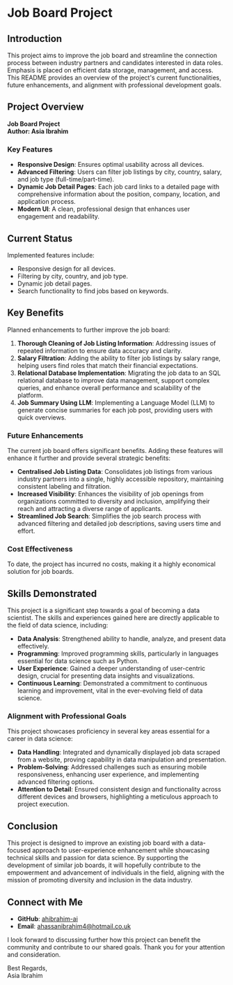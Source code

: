 
# Job Board Project

## Introduction
This project aims to improve the job board and streamline the connection process between industry partners and candidates interested in data roles. Emphasis is placed on efficient data storage, management, and access. This README provides an overview of the project's current functionalities, future enhancements, and alignment with professional development goals.

## Project Overview
**Job Board Project**  
**Author: Asia Ibrahim**

### Key Features
- **Responsive Design**: Ensures optimal usability across all devices.
- **Advanced Filtering**: Users can filter job listings by city, country, salary, and job type (full-time/part-time).
- **Dynamic Job Detail Pages**: Each job card links to a detailed page with comprehensive information about the position, company, location, and application process.
- **Modern UI**: A clean, professional design that enhances user engagement and readability.

## Current Status
Implemented features include:
- Responsive design for all devices.
- Filtering by city, country, and job type.
- Dynamic job detail pages.
- Search functionality to find jobs based on keywords.

## Key Benefits
Planned enhancements to further improve the job board:
1. **Thorough Cleaning of Job Listing Information**: Addressing issues of repeated information to ensure data accuracy and clarity.
2. **Salary Filtration**: Adding the ability to filter job listings by salary range, helping users find roles that match their financial expectations.
3. **Relational Database Implementation**: Migrating the job data to an SQL relational database to improve data management, support complex queries, and enhance overall performance and scalability of the platform.
4. **Job Summary Using LLM**: Implementing a Language Model (LLM) to generate concise summaries for each job post, providing users with quick overviews.

### Future Enhancements
The current job board offers significant benefits. Adding these features will enhance it further and provide several strategic benefits:
- **Centralised Job Listing Data**: Consolidates job listings from various industry partners into a single, highly accessible repository, maintaining consistent labeling and filtration.
- **Increased Visibility**: Enhances the visibility of job openings from organizations committed to diversity and inclusion, amplifying their reach and attracting a diverse range of applicants.
- **Streamlined Job Search**: Simplifies the job search process with advanced filtering and detailed job descriptions, saving users time and effort.

### Cost Effectiveness
To date, the project has incurred no costs, making it a highly economical solution for job boards.

## Skills Demonstrated
This project is a significant step towards a goal of becoming a data scientist. The skills and experiences gained here are directly applicable to the field of data science, including:
- **Data Analysis**: Strengthened ability to handle, analyze, and present data effectively.
- **Programming**: Improved programming skills, particularly in languages essential for data science such as Python.
- **User Experience**: Gained a deeper understanding of user-centric design, crucial for presenting data insights and visualizations.
- **Continuous Learning**: Demonstrated a commitment to continuous learning and improvement, vital in the ever-evolving field of data science.

### Alignment with Professional Goals
This project showcases proficiency in several key areas essential for a career in data science:
- **Data Handling**: Integrated and dynamically displayed job data scraped from a website, proving capability in data manipulation and presentation.
- **Problem-Solving**: Addressed challenges such as ensuring mobile responsiveness, enhancing user experience, and implementing advanced filtering options.
- **Attention to Detail**: Ensured consistent design and functionality across different devices and browsers, highlighting a meticulous approach to project execution.

## Conclusion
This project is designed to improve an existing job board with a data-focused approach to user-experience enhancement while showcasing technical skills and passion for data science. By supporting the development of similar job boards, it will hopefully contribute to the empowerment and advancement of individuals in the field, aligning with the mission of promoting diversity and inclusion in the data industry.

## Connect with Me
- **GitHub**: [ahibrahim-ai](https://github.com/ahibrahim-ai)
- **Email**: [ahassanibrahim4@hotmail.co.uk](mailto:ahassanibrahim4@hotmail.co.uk)

I look forward to discussing further how this project can benefit the community and contribute to our shared goals. Thank you for your attention and consideration.

Best Regards,  
Asia Ibrahim
